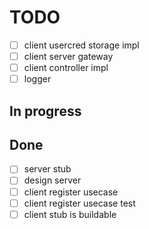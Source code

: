 # TODO

- [ ] client usercred storage impl
- [ ] client server gateway
- [ ] client controller impl
- [ ] logger

## In progress

## Done

- [ ] server stub
- [ ] design server
- [ ] client register usecase
- [ ] client register usecase test
- [ ] client stub is buildable
